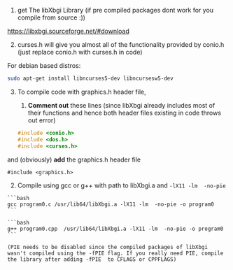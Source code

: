 1. get The libXbgi Library (if pre compiled packages dont work for you compile from source :))

https://libxbgi.sourceforge.net/#download

2. curses.h will give you almost all of the functionality provided by conio.h (just replace conio.h with curses.h in code)

For debian based distros:

```bash
sudo apt-get install libncurses5-dev libncursesw5-dev
```

3. To compile code with graphics.h header file, 

    1. **Comment out** these lines (since libXbgi already includes most of their functions and hence both header files existing in code throws out error)
    
    ```c
    #include <conio.h>
    #include <dos.h>
    #include <curses.h>
    ```

and (obviously) **add** the graphics.h header file

```
#include <graphics.h>     
```

   2. Compile using gcc or g++ with path to libXbgi.a and `-lX11 -lm  -no-pie`
  
   
    
    ```bash
    gcc program0.c /usr/lib64/libXbgi.a -lX11 -lm  -no-pie -o program0
    ```
    
    ```bash
    g++ program0.cpp  /usr/lib64/libXbgi.a -lX11 -lm  -no-pie -o program0
    ```
    
    (PIE needs to be disabled since the compiled packages of libXbgi wasn't compiled using the -fPIE flag. If you really need PIE, compile the library after adding -fPIE  to CFLAGS or CPPFLAGS)
